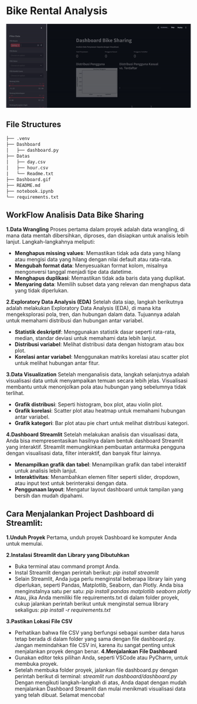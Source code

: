# Bike Rental Analysis
![Demo](Dashboard.gif)
## File Structures
```
├── .venv
├── Dashboard
│   ├── dashboard.py
├── Datas
│   ├── day.csv
│   ├── hour.csv
|   └── Readme.txt
├── Dashboard.gif
├── README.md
├── notebook.ipynb
└── requirements.txt
```

## WorkFlow Analisis Data Bike Sharing
**1.Data Wrangling**
  Proses pertama dalam proyek adalah data wrangling, di mana data mentah dibersihkan, diproses, dan disiapkan untuk analisis lebih lanjut. Langkah-langkahnya meliputi:
  - **Menghapus missing values**: Memastikan tidak ada data yang hilang atau mengisi data yang hilang dengan nilai default atau rata-rata.
  - **Mengubah format data**: Menyesuaikan format kolom, misalnya mengonversi tanggal menjadi tipe data datetime.
  - **Menghapus duplikasi**: Memastikan tidak ada baris data yang duplikat.
  - **Menyaring data**: Memilih subset data yang relevan dan menghapus data yang tidak diperlukan.
    
**2.Exploratory Data Analysis (EDA)**
  Setelah data siap, langkah berikutnya adalah melakukan Exploratory Data Analysis (EDA), di mana kita mengeksplorasi pola, tren, dan hubungan dalam data. Tujuannya adalah untuk memahami    distribusi dan hubungan antar variabel.
  - **Statistik deskriptif**: Menggunakan statistik dasar seperti rata-rata, median, standar deviasi untuk memahami data lebih lanjut.
  - **Distribusi variabel**: Melihat distribusi data dengan histogram atau box plot.
  - **Korelasi antar variabel**: Menggunakan matriks korelasi atau scatter plot untuk melihat hubungan antar fitur.

**3.Data Visualization**
  Setelah menganalisis data, langkah selanjutnya adalah visualisasi data untuk menyampaikan temuan secara lebih jelas. Visualisasi membantu untuk menonjolkan pola atau hubungan yang         sebelumnya tidak terlihat.
  - **Grafik distribusi**: Seperti histogram, box plot, atau violin plot.
  - **Grafik korelasi**: Scatter plot atau heatmap untuk memahami hubungan antar variabel.
  - **Grafik kategori**: Bar plot atau pie chart untuk melihat distribusi kategori.

**4.Dashboard Streamlit**
  Setelah melakukan analisis dan visualisasi data, Anda bisa mempresentasikan hasilnya dalam bentuk dashboard Streamlit yang interaktif. Streamlit memungkinkan pembuatan antarmuka           pengguna dengan visualisasi data, filter interaktif, dan banyak fitur lainnya.
  - **Menampilkan grafik dan tabel**: Menampilkan grafik dan tabel interaktif untuk analisis lebih lanjut.
  - **Interaktivitas**: Menambahkan elemen filter seperti slider, dropdown, atau input text untuk berinteraksi dengan data.
  - **Penggunaan layout**: Mengatur layout dashboard untuk tampilan yang bersih dan mudah dipahami.


## Cara Menjalankan Project Dashboard di Streamlit:
**1.Unduh Proyek**
Pertama, unduh proyek Dashboard ke komputer Anda untuk memulai.

**2.Instalasi Streamlit dan Library yang Dibutuhkan**
  - Buka terminal atau command prompt Anda.
  - Instal Streamlit dengan perintah berikut:
    *pip install streamlit*
  - Selain Streamlit, Anda juga perlu menginstal beberapa library lain yang diperlukan, seperti Pandas, Matplotlib, Seaborn, dan Plotly. Anda bisa menginstalnya satu per satu:
    *pip install pandas matplotlib seaborn plotly*
  - Atau, jika Anda memiliki file requirements.txt di dalam folder proyek, cukup jalankan perintah berikut untuk menginstal semua library sekaligus:
    *pip install -r requirements.txt*

**3.Pastikan Lokasi File CSV**
  - Perhatikan bahwa file CSV yang berfungsi sebagai sumber data harus tetap berada di dalam folder yang sama dengan file dashboard.py. Jangan memindahkan file CSV ini, karena itu sangat      penting untuk menjalankan proyek dengan benar.
**4.Menjalankan File Dashboard**
  - Gunakan editor teks pilihan Anda, seperti VSCode atau PyCharm, untuk membuka proyek.
  - Setelah membuka folder proyek, jalankan file dashboard.py dengan perintah berikut di terminal:
  *streamlit run dashboard/dashboard.py*
Dengan mengikuti langkah-langkah di atas, Anda dapat dengan mudah menjalankan Dashboard Streamlit dan mulai menikmati visualisasi data yang telah dibuat. Selamat mencoba!


